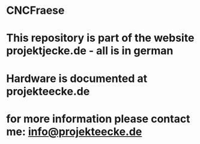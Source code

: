 # CNCFraese
# This repository is part of the website projektjecke.de - all is in german
# Hardware is documented at projekteecke.de
# for more information please contact me: info@projekteecke.de
